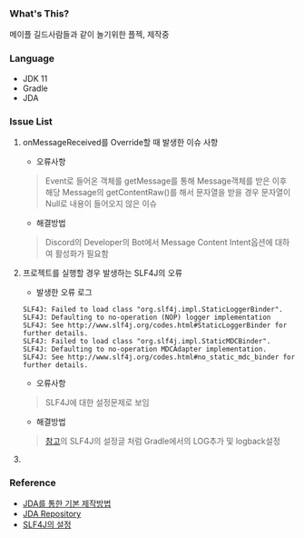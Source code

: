 ### What's This?
메이플 길드사람들과 같이 놀기위한 플젝, 제작중

### Language

- JDK 11
- Gradle
- JDA

### Issue List

1. onMessageReceived를 Override할 때 발생한 이슈 사항
    - 오류사항
   > Event로 들어온 객체를 getMessage를 통해 Message객체를 받은 이후 해당 Message의 getContentRaw()를 해서 문자열을 받을 경우 문자열이
   Null로 내용이 들어오지 않은 이슈
    - 해결방법
   > Discord의 Developer의 Bot에서 Message Content Intent옵션에 대하여 활성화가 필요함

2. 프로젝트를 실행할 경우 발생하는 SLF4J의 오류
    - 발생한 오류 로그
   ```
   SLF4J: Failed to load class "org.slf4j.impl.StaticLoggerBinder". 
   SLF4J: Defaulting to no-operation (NOP) logger implementation
   SLF4J: See http://www.slf4j.org/codes.html#StaticLoggerBinder for further details.
   SLF4J: Failed to load class "org.slf4j.impl.StaticMDCBinder".
   SLF4J: Defaulting to no-operation MDCAdapter implementation.
   SLF4J: See http://www.slf4j.org/codes.html#no_static_mdc_binder for further details.
   ```
    - 오류사항
   > SLF4J에 대한 설정문제로 보임

    - 해결방법
   > [참고](###-참고한-링크들)의 SLF4J의 설정글 처럼 Gradle에서의 LOG추가 및 logback설정
3.

### Reference

- [JDA를 통한 기본 제작방법](https://www.youtube.com/watch?v=xJqjjPqvu_s&ab_channel=%EA%B0%9C%EB%B0%9C%EC%9E%90%ED%86%A0%EB%AF%B8)
- [JDA Repository](https://github.com/DV8FromTheWorld/JDA/tree/v4.3.0#documentation)
- [SLF4J의 설정](https://github.com/DV8FromTheWorld/JDA/wiki/Logging-Setup
  )
